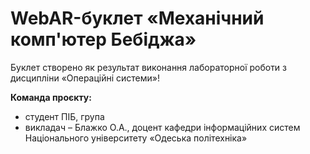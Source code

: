 # WebAR-буклет «Механічний комп'ютер Бебіджа»
Буклет створено як результат виконання лабораторної роботи з дисципліни «Операційні системи»!

**Команда проєкту:**
- студент ПІБ, група
- викладач – Блажко О.А., доцент кафедри інформаційних систем Національного університету «Одеська політехніка»
